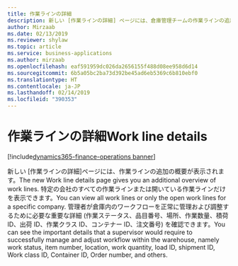 ```yaml
---
title: 作業ラインの詳細
description: 新しい [作業ラインの詳細] ページには、倉庫管理チームの作業ラインの追加の概要が表示されます。
author: Mirzaab
ms.date: 02/13/2019
ms.reviewer: shylaw
ms.topic: article
ms.service: business-applications
ms.author: mirzaab
ms.openlocfilehash: eaf591959dc026da2656155f488d08ee958d6d14
ms.sourcegitcommit: 6b5a05bc2ba73d392be45ad6eb5369c6b810ebf0
ms.translationtype: HT
ms.contentlocale: ja-JP
ms.lasthandoff: 02/14/2019
ms.locfileid: "390353"
---
```

# <a name="work-line-details"></a><span data-ttu-id="1355a-103">作業ラインの詳細</span><span class="sxs-lookup"><span data-stu-id="1355a-103">Work line details</span></span>

[!include[dynamics365-finance-operations banner](../includes/dynamics365-finance-operations.md)]

<span data-ttu-id="1355a-104">新しい [作業ラインの詳細]ページには、作業ラインの追加の概要が表示されます。</span><span class="sxs-lookup"><span data-stu-id="1355a-104">The new Work line details page gives you an additional overview of work lines.</span></span> <span data-ttu-id="1355a-105">特定の会社のすべての作業ラインまたは開いている作業ラインだけを表示できます。</span><span class="sxs-lookup"><span data-stu-id="1355a-105">You can view all work lines or only the open work lines for a specific company.</span></span> <span data-ttu-id="1355a-106">管理者が倉庫内のワークフローを正常に管理および調整するために必要な重要な詳細 (作業ステータス、品目番号、場所、作業数量、積荷 ID、出荷 ID、作業クラス ID、コンテナー ID、注文番号) を確認できます。</span><span class="sxs-lookup"><span data-stu-id="1355a-106">You can see the important details that a supervisor would require to successfully manage and adjust workflow within the warehouse, namely work status, item number, location, work quantity, load ID, shipment ID, Work class ID, Container ID, Order number, and others.</span></span>





